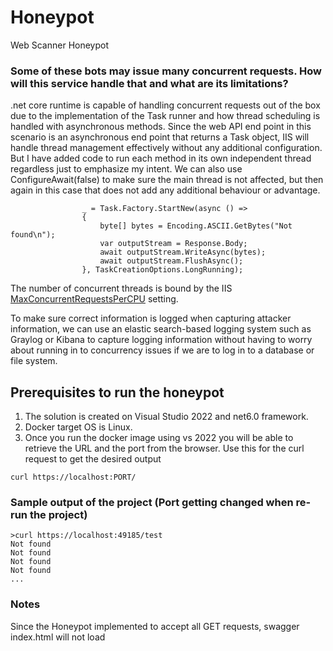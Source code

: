 # Honeypot
Web Scanner Honeypot

### Some of these bots may issue many concurrent requests. How will this service handle that and what are its limitations?
.net core runtime is capable of handling concurrent requests out of the box due to the implementation of the Task runner and how thread scheduling is handled with asynchronous methods. Since the web API end point in this scenario is an asynchronous end point that returns a Task object, IIS will handle thread management effectively without any additional configuration. 
But I have added code to run each method in its own independent thread regardless just to emphasize my intent. 
We can also use ConfigureAwait(false) to make sure the main thread is not affected, but then again in this case that does not add any additional behaviour or advantage.
```
                _ = Task.Factory.StartNew(async () =>
                {
                    byte[] bytes = Encoding.ASCII.GetBytes("Not found\n");
                    var outputStream = Response.Body;
                    await outputStream.WriteAsync(bytes);
                    await outputStream.FlushAsync();
                }, TaskCreationOptions.LongRunning);
```
The number of concurrent threads is bound by the IIS [MaxConcurrentRequestsPerCPU](https://docs.microsoft.com/en-us/dotnet/framework/configure-apps/file-schema/web/applicationpool-element-web-settings) setting.

To make sure correct information is logged when capturing attacker information, we can use an elastic search-based logging system such as Graylog or Kibana to capture logging information without having to worry about running in to concurrency issues if we are to log in to a database or file system. 

## Prerequisites to run the honeypot
1. The solution is created on Visual Studio 2022 and net6.0 framework.
1. Docker target OS is Linux.
1. Once you run the docker image using vs 2022 you will be able to retrieve the URL and the port from the browser. Use this for the curl request to get the desired output
```
curl https://localhost:PORT/
```

### Sample output of the project (Port getting changed when re-run the project)
```
>curl https://localhost:49185/test
Not found
Not found
Not found
Not found
...
```

### Notes
Since the Honeypot implemented to accept all GET requests, swagger index.html will not load

